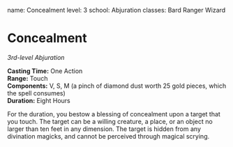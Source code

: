 name: Concealment 
level: 3
school: Abjuration
classes: Bard
         Ranger
         Wizard

# Concealment 
_3rd-level Abjuration_ 

**Casting Time:** One Action    
**Range:** Touch    
**Components:** V, S, M (a pinch of diamond dust worth 25 gold pieces, which the spell consumes)    
**Duration:** Eight Hours 

For the duration, you bestow a blessing of concealment upon a target that you touch. The target can be a willing creature, a place, or an object no larger than ten feet in any dimension. The target is hidden from any divination magicks, and cannot be perceived through magical scrying.